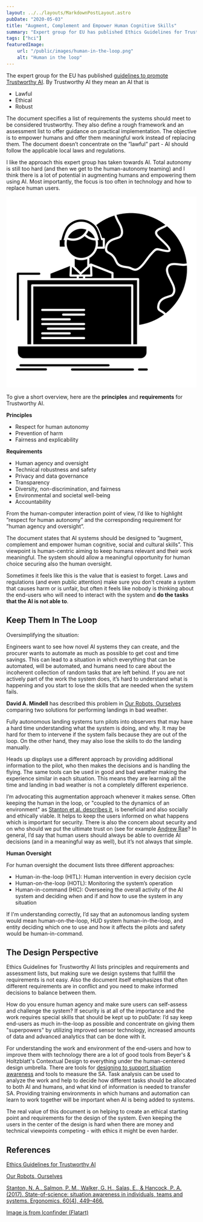 ```yaml
---
layout: ../../layouts/MarkdownPostLayout.astro
pubDate: "2020-05-03"
title: "Augment, Complement and Empower Human Cognitive Skills"
summary: "Expert group for EU has published Ethics Guidelines for Trustworthy AI. The document specifies a list of requirements the systems should meet to be considered trustworthy. They also define a rough framework and an assessment list to offer guidance on practical implementation. The objective is to empower humans and offer them meaningful work instead of replacing them. Augmenting human abilities is an approach I'm happy to advocate for."
tags: ["hci"]
featuredImage: 
    url: "/public/images/human-in-the-loop.png"
    alt: "Human in the loop"
---
```

The expert group for the EU has published [guidelines to promote Trustworthy AI](https://ec.europa.eu/futurium/en/ai-alliance-consultation). By Trustworthy AI they mean an AI that is
* Lawful
* Ethical
* Robust

The document specifies a list of requirements the systems should meet to be considered trustworthy. They also define a rough framework and an assessment list to offer guidance on practical implementation. The objective is to empower humans and offer them meaningful work instead of replacing them. The document doesn’t concentrate on the ”lawful” part - AI should follow the applicable local laws and regulations.

I like the approach this expert group has taken towards AI. Total autonomy is still too hard (and then we get to the human-autonomy teaming) and I think there is a lot of potential in augmenting humans and empowering them using AI. Most importantly, the focus is too often in technology and how to replace human users.

![Human in the Loop](/public/images/human-in-the-loop.png)

To give a short overview, here are the **principles** and **requirements** for Trustworthy AI.

**Principles**

* Respect for human autonomy
* Prevention of harm
* Fairness and explicability

**Requirements**
* Human agency and oversight
* Technical robustness and safety
* Privacy and data governance
* Transparency
* Diversity, non-discrimination, and fairness
* Environmental and societal well-being
* Accountability

From the human-computer interaction point of view, I’d like to highlight ”respect for human autonomy” and the corresponding requirement for ”human agency and oversight”. 

The document states that AI systems should be designed to ”augment, complement and empower human cognitive, social and cultural skills”. This viewpoint is human-centric aiming to keep humans relevant and their work meaningful. The system should allow a meaningful opportunity for human choice securing also the human oversight.

Sometimes it feels like this is the value that is easiest to forget. Laws and regulations (and even public attention) make sure you don’t create a system that causes harm or is unfair, but often it feels like nobody is thinking about the end-users who will need to interact with the system and **do the tasks that the AI is not able to**. 

## Keep Them In The Loop

Oversimplifying the situation: 

Engineers want to see how novel AI systems they can create, and the procurer wants to automate as much as possible to get cost and time savings. This can lead to a situation in which everything that can be automated, will be automated, and humans need to care about the incoherent collection of random tasks that are left behind. If you are not actively part of the work the system does, it’s hard to understand what is happening and you start to lose the skills that are needed when the system fails.

**David A. Mindell** has described this problem in [Our Robots, Ourselves](https://www.goodreads.com/book/show/24611446-our-robots-ourselves) comparing two solutions for performing landings in bad weather.

Fully autonomous landing systems turn pilots into observers that may have a hard time understanding what the system is doing, and why. It may be hard for them to intervene if the system fails because they are out of the loop. On the other hand, they may also lose the skills to do the landing manually.

Heads up displays use a different approach by providing additional information to the pilot, who then makes the decisions and is handling the flying. The same tools can be used in good and bad weather making the experience similar in each situation. This means they are learning all the time and landing in bad weather is not a completely different experience.

I’m advocating this augmentation approach whenever it makes sense. Often keeping the human in the loop, or "coupled to the dynamics of an environment" as [Stanton et al. describes it](https://doi.org/10.1080/00140139.2017.1278796), is beneficial and also socially and ethically viable. It helps to keep the users informed on what happens which is important for security. There is also the concern about security and on who should we put the ultimate trust on (see for example [Andrew Rae](https://www.researchgate.net/profile/Andrew_Rae/publication/224384227_The_Operator_or_the_Automation_In_Whom_Should_We_Place_Ultimate_Trust/links/00b4952209eaa3ab6f000000/The-Operator-or-the-Automation-In-Whom-Should-We-Place-Ultimate-Trust.pdf)? In general, I’d say that human users should always be able to override AI decisions (and in a meaningful way as well), but it’s not always that simple.

**Human Oversight**

For human oversight the document lists three different approaches:
* Human-in-the-loop (HITL): Human intervention in every decision cycle
* Human-on-the-loop (HOTL): Monitoring  the system’s operation
* Human-in-command (HIC): Overseeing the overall activity of the AI system and deciding when and if and how to use the system in any situation

If I'm understanding correctly, I’d say that an autonomous landing system would mean human-on-the-loop, HUD system human-in-the-loop, and entity deciding which one to use and how it affects the pilots and safety would be human-in-command.

## The Design Perspective

Ethics Guidelines for Trustworthy AI lists principles and requirements and assessment lists, but making sure we design systems that fullfill the requirements is not easy. Also the document itself emphasizes that often different requirements are in conflict and you need to make informed decisions to balance between them. 

How do you ensure human agency and make sure users can self-assess and challenge the system? If security is at all of the importance and the work requires special skills that should be kept up to pubDate: I’d say keep end-users as much in-the-loop as possible and concentrate on giving them "superpowers" by utilizing improved sensor technology, increased amounts of data and advanced analytics that can be done with it.

For understanding the work and environment of the end-users and how to improve them with technology there are a lot of good tools from Beyer's & Holtzblatt's Contextual Design to everything under the human-centered design umbrella. There are tools for [designing to support situation awareness](/writings/designing-to-support-dsa) and tools to measure the SA. Task analysis can be used to analyze the work and help to decide how different tasks should be allocated to both AI and humans, and what kind of information is needed to transfer SA. Providing training environments in which humans and automation can learn to work together will be important when AI is being added to systems.

The real value of this document is on helping to create an ethical starting point and requirements for the design of the system. Even keeping the users in the center of the design is hard when there are money and technical viewpoints competing - with ethics it might be even harder. 

## References

[Ethics Guidelines for Trustworthy AI](https://ec.europa.eu/futurium/en/ai-alliance-consultation)

[Our Robots, Ourselves](https://www.goodreads.com/book/show/24611446-our-robots-ourselves)

[Stanton, N. A., Salmon, P. M., Walker, G. H., Salas, E., & Hancock, P. A. (2017). State-of-science: situation awareness in individuals, teams and systems. Ergonomics, 60(4), 449–466.](https://doi.org/10.1080/00140139.2017.1278796)

[Image is from Iconfinder (Flatart)](https://www.iconfinder.com/icons/3957659/allocation_human_online_outsource_outsourcing_icon)
